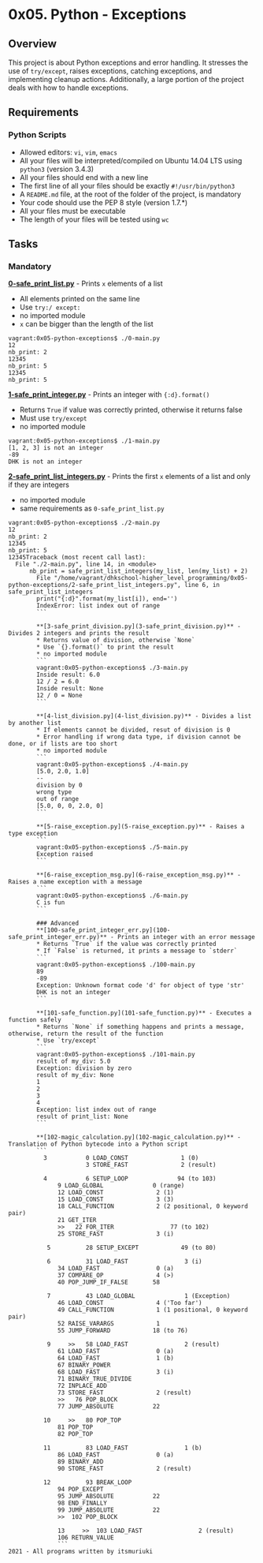 # 0x05. Python - Exceptions

## Overview
This project is about Python exceptions and error handling. It stresses the use of `try/except`, raises exceptions, catching exceptions, and implementing cleanup actions. Additionally, a large portion of the project deals with how to handle exceptions.

## Requirements
### Python Scripts
* Allowed editors: `vi`, `vim`, `emacs`
* All your files will be interpreted/compiled on Ubuntu 14.04 LTS using `python3` (version 3.4.3)
* All your files should end with a new line
* The first line of all your files should be exactly `#!/usr/bin/python3`
* A `README.md` file, at the root of the folder of the project, is mandatory
* Your code should use the PEP 8 style (version 1.7.*)
* All your files must be executable
* The length of your files will be tested using `wc`

## Tasks
### Mandatory
**[0-safe_print_list.py](0-safe_print_list.py)** - Prints `x` elements of a list
* All elements printed on the same line
* Use `try:/ except:`
* no imported module
* `x` can be bigger than the length of the list
```
vagrant:0x05-python-exceptions$ ./0-main.py
12
nb_print: 2
12345
nb_print: 5
12345
nb_print: 5
```

**[1-safe_print_integer.py](1-safe_print_integer.py)** - Prints an integer with `{:d}.format()`
* Returns `True` if value was correctly printed, otherwise it returns false
* Must use `try/except`
* no imported module
```
vagrant:0x05-python-exceptions$ ./1-main.py
[1, 2, 3] is not an integer
-89
DHK is not an integer
```

**[2-safe_print_list_integers.py](2-safe_print_list_integers.py)** - Prints the first `x` elements of a list and only if they are integers
* no imported module
* same requirements as `0-safe_print_list.py`
```
vagrant:0x05-python-exceptions$ ./2-main.py
12
nb_print: 2
12345
nb_print: 5
12345Traceback (most recent call last):
  File "./2-main.py", line 14, in <module>
      nb_print = safe_print_list_integers(my_list, len(my_list) + 2)
        File "/home/vagrant/dhkschool-higher_level_programming/0x05-python-exceptions/2-safe_print_list_integers.py", line 6, in safe_print_list_integers
	    print("{:d}".format(my_list[i]), end='')
	    IndexError: list index out of range
	    ```

	    **[3-safe_print_division.py](3-safe_print_division.py)** - Divides 2 integers and prints the result
	    * Returns value of division, otherwise `None`
	    * Use `{}.format()` to print the result
	    * no imported module
	    ```
	    vagrant:0x05-python-exceptions$ ./3-main.py
	    Inside result: 6.0
	    12 / 2 = 6.0
	    Inside result: None
	    12 / 0 = None
	    ```

	    **[4-list_division.py](4-list_division.py)** - Divides a list by another list
	    * If elements cannot be divided, resut of division is 0
	    * Error handling if wrong data type, if division cannot be done, or if lists are too short
	    * no imported module
	    ```
	    vagrant:0x05-python-exceptions$ ./4-main.py
	    [5.0, 2.0, 1.0]
	    --
	    division by 0
	    wrong type
	    out of range
	    [5.0, 0, 0, 2.0, 0]
	    ```

	    **[5-raise_exception.py](5-raise_exception.py)** - Raises a type exception
	    ```
	    vagrant:0x05-python-exceptions$ ./5-main.py
	    Exception raised
	    ```

	    **[6-raise_exception_msg.py](6-raise_exception_msg.py)** - Raises a name exception with a message
	    ```
	    vagrant:0x05-python-exceptions$ ./6-main.py
	    C is fun
	    ```

	    ### Advanced
	    **[100-safe_print_integer_err.py](100-safe_print_integer_err.py)** - Prints an integer with an error message
	    * Returns `True` if the value was correctly printed
	    * If `False` is returned, it prints a message to `stderr`
	    ```
	    vagrant:0x05-python-exceptions$ ./100-main.py
	    89
	    -89
	    Exception: Unknown format code 'd' for object of type 'str'
	    DHK is not an integer
	    ```

	    **[101-safe_function.py](101-safe_function.py)** - Executes a function safely
	    * Returns `None` if something happens and prints a message, otherwise, return the result of the function
	    * Use `try/except`
	    ```
	    vagrant:0x05-python-exceptions$ ./101-main.py
	    result of my_div: 5.0
	    Exception: division by zero
	    result of my_div: None
	    1
	    2
	    3
	    4
	    Exception: list index out of range
	    result of print_list: None
	    ```

	    **[102-magic_calculation.py](102-magic_calculation.py)** - Translation of Python bytecode into a Python script
	    ```
	      3           0 LOAD_CONST               1 (0)
	            	  3 STORE_FAST               2 (result)

	      4           6 SETUP_LOOP              94 (to 103)
			  9 LOAD_GLOBAL              0 (range)
			  12 LOAD_CONST               2 (1)
			  15 LOAD_CONST               3 (3)
			  18 CALL_FUNCTION            2 (2 positional, 0 keyword pair)
			  21 GET_ITER
			  >>   22 FOR_ITER                77 (to 102)
			  25 STORE_FAST               3 (i)

	       5          28 SETUP_EXCEPT            49 (to 80)

	       6          31 LOAD_FAST                3 (i)
			  34 LOAD_FAST                0 (a)
			  37 COMPARE_OP               4 (>)
			  40 POP_JUMP_IF_FALSE       58

	       7          43 LOAD_GLOBAL              1 (Exception)
			  46 LOAD_CONST               4 ('Too far')
			  49 CALL_FUNCTION            1 (1 positional, 0 keyword pair)
			  52 RAISE_VARARGS            1
			  55 JUMP_FORWARD            18 (to 76)

	       9     >>   58 LOAD_FAST                2 (result)
			  61 LOAD_FAST                0 (a)
			  64 LOAD_FAST                1 (b)
			  67 BINARY_POWER
			  68 LOAD_FAST                3 (i)
			  71 BINARY_TRUE_DIVIDE
			  72 INPLACE_ADD
			  73 STORE_FAST               2 (result)
			  >>   76 POP_BLOCK
			  77 JUMP_ABSOLUTE           22

	      10     >>   80 POP_TOP
			  81 POP_TOP
			  82 POP_TOP

	      11          83 LOAD_FAST                1 (b)
			  86 LOAD_FAST                0 (a)
			  89 BINARY_ADD
			  90 STORE_FAST               2 (result)

	      12          93 BREAK_LOOP
			  94 POP_EXCEPT
			  95 JUMP_ABSOLUTE           22
			  98 END_FINALLY
			  99 JUMP_ABSOLUTE           22
			  >>  102 POP_BLOCK

			  13     >>  103 LOAD_FAST                2 (result)
			  106 RETURN_VALUE
			  ```
2021 - All programs written by itsmuriuki